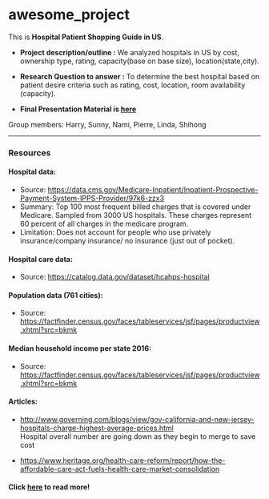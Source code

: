 # awesome_project

This is **Hospital Patient Shopping Guide in US**.

* **Project description/outline :** We analyzed hospitals in US by cost, ownership type, rating, capacity(base on base size), location(state,city).

* **Research Question to answer :** To determine the best hospital based on patient desire criteria such as rating, cost, location, room availability (capacity). 

* **Final Presentation Material is [here](https://docs.google.com/presentation/d/1wEXKnqlVC9D07Gd0sckpf7RcGEJ97-mHQX8alXl-baI/edit#slide=id.p)**

Group members: Harry, Sunny, Nami, Pierre, Linda, Shihong


-------
	
### Resources
#### Hospital data:    
* Source: https://data.cms.gov/Medicare-Inpatient/Inpatient-Prospective-Payment-System-IPPS-Provider/97k6-zzx3    
* Summary: Top 100 most frequent billed charges that is covered under Medicare. Sampled from 3000 US hospitals. These charges represent 60 percent of all charges in the medicare program.   
* Limitation: Does not account for people who use privately insurance/company insurance/ no insurance (just out of pocket). 
 
#### Hospital care data:
* Source: https://catalog.data.gov/dataset/hcahps-hospital

#### Population data (761 cities):
* Source: https://factfinder.census.gov/faces/tableservices/jsf/pages/productview.xhtml?src=bkmk

#### Median household income per state 2016:
* Source: https://factfinder.census.gov/faces/tableservices/jsf/pages/productview.xhtml?src=bkmk

#### Articles:
* http://www.governing.com/blogs/view/gov-california-and-new-jersey-hospitals-charge-highest-average-prices.html    
Hospital overall number are going down as they begin to merge to save cost

* https://www.heritage.org/health-care-reform/report/how-the-affordable-care-act-fuels-health-care-market-consolidation

#### Click [here](https://docs.google.com/document/d/1IKVVVNqQaMenLzUPRoiScp3pNvt3CVlhznUIvIJgDqY/edit) to read more!
